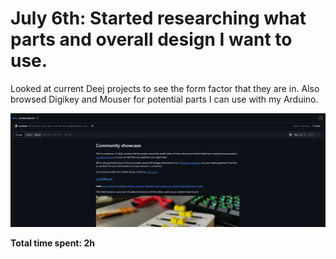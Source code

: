 # July 6th: Started researching what parts and overall design I want to use.

Looked at current Deej projects to see the form factor that they are in. Also browsed Digikey and Mouser for potential parts I can use with my Arduino.

![1](/1.png)

**Total time spent: 2h**